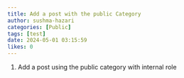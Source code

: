 ```yaml
---
title: Add a post with the public Category
author: sushma-hazari
categories: [Public]
tags: [test]
date: 2024-05-01 03:15:59 
likes: 0
---
```


1. Add a post using the public category with internal role 